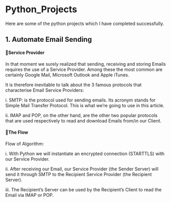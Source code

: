 # Python_Projects
Here are some of the python projects which I have completed successfully. 

<h2>1. Automate Email Sending</h2>
<h4> 🤔Service Provider </h4>
In that moment we surely realized that sending, receiving and storing Emails requires the use of a Service Provider. Among these the most common are certainly Google Mail, Microsoft Outlook and Apple iTunes.

It is therefore inevitable to talk about the 3 famous protocols that characterise Email Service Providers:

<p>i. SMTP: is the protocol used for sending emails. Its acronym stands for Simple Mail Transfer Protocol. This is what we’re going to use in this article.</p>
<p>ii. IMAP and POP, on the other hand, are the other two popular protocols that are used respectively to read and download Emails from/in our Client.</p>

<h4>  🧠The Flow</h4>
Flow of Algorithm:
<p>i. With Python we will instantiate an encrypted connection (STARTTLS) with our Service Provider.</p>
<p>ii. After receiving our Email, our Service Provider (the Sender Server) will send it through SMTP to the Recipient Service Provider (the Recipient Server).</p>
<p>iii. The Recipient’s Server can be used by the Recipient’s Client to read the Email via IMAP or POP.</p>


